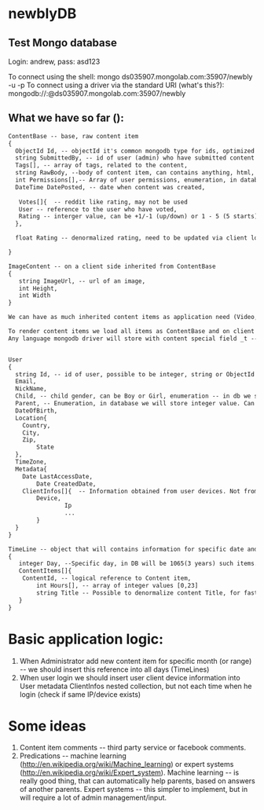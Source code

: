 newblyDB
========

Test Mongo database
-------------------

Login: andrew, pass: asd123

To connect using the shell:
mongo ds035907.mongolab.com:35907/newbly -u <user> -p <password>
To connect using a driver via the standard URI (what's this?):
  mongodb://<user>:<password>@ds035907.mongolab.com:35907/newbly

What we have so far ():
--------------------------
``` txt
ContentBase -- base, raw content item
{
  ObjectId Id, -- objectId it's common mongodb type for ids, optimized for fast quering 
  string SubmittedBy, -- id of user (admin) who have submitted content item
  Tags[], -- array of tags, related to the content,
  string RawBody, --body of content item, can contains anything, html, text, links. will be manager through the wysiwyg editor
  int Permissions[],-- Array of user permissions, enumeration, in database we store integer number. User(0)|Admin(1)
  DateTime DatePosted, -- date when content was created,
  
   Votes[]{  -- reddit like rating, may not be used
   User -- reference to the user who have voted,
   Rating -- interger value, can be +1/-1 (up/down) or 1 - 5 (5 starts),  
  },

  float Rating -- denormalized rating, need to be updated via client logic on each new vote (possibly async)

}

ImageContent -- on a client side inherited from ContentBase
{
   string ImageUrl, -- url of an image,
   int Height,
   int Width
}

We can have as much inherited content items as application need (Video, html, question, etc..). 

To render content items we load all items as ContentBase and on client side cheching actual type of content item.
Any language mongodb driver will store with content special field _t -- witch contains actual type of an object


User
{
  string Id, -- id of user, possible to be integer, string or ObjectId 
  Email,
  NickName,
  Child, -- child gender, can be Boy or Girl, enumeration -- in db we store 1 or 2,
  Parent, -- Enumeration, in database we will store integer value. Can be Mother(0)|Father(1)|GrandMother(2), and so on based on application logic
  DateOfBirth,
  Location{
	Country,
 	City,
	Zip,
        State
  },
  TimeZone,
  Metadata{
	Date LastAccessDate,
        Date CreatedDate,
 	ClientInfos[]{  -- Information obtained from user devices. Not from each request, if user already requested service from this device -- don't store. (atomic updates $ne)
		Device,
                Ip
                ...			          		
        }
  }
}

TimeLine -- object that will contains information for specific date and hour
{
   integer Day, --Specific day, in DB will be 1065(3 years) such items. One item per one day.
   ContentItems[]{
	ContentId, -- logical reference to Content item,
        int Hours[], -- array of integer values [0,23]
        string Title -- Possible to denormalize content Title, for fast retrieving (depends on app logic)
   }   
}

```

Basic application logic:
========

1. When Administrator add new content item for specific month (or range) -- we should insert this reference into all days (TimeLines)
2. When user login we should insert user client device information into User metadata ClientInfos nested collection, but not each time when
he login (check if same IP/device exists)


Some ideas
========
1. Content item comments -- third party service or facebook comments.
2. Predications -- machine learning (http://en.wikipedia.org/wiki/Machine_learning) or expert systems (http://en.wikipedia.org/wiki/Expert_system).
Machine learning -- is really good thing, that can automatically help parents, based on answers of another parents.
Expert systems -- this simpler to implement, but in will require a lot of admin management/input.



